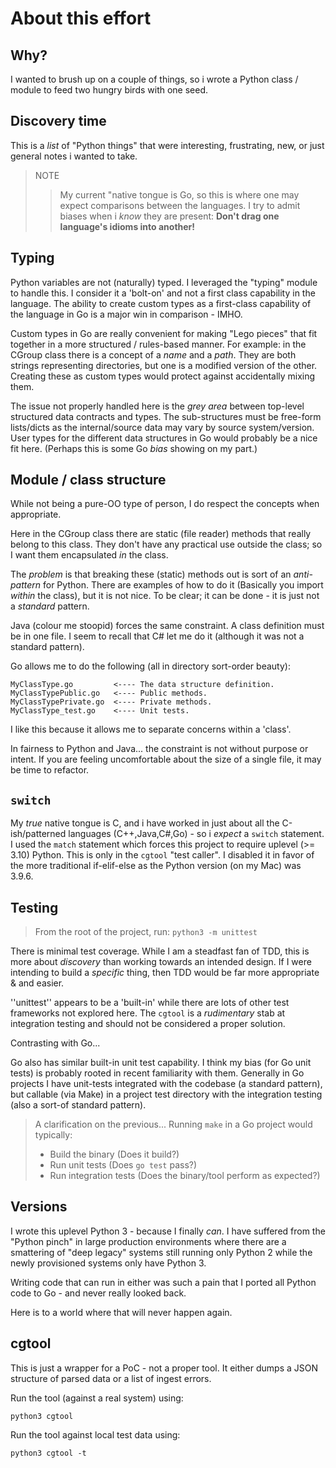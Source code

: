 # About this effort

## Why?

I wanted to brush up on a couple of things, so i wrote a Python class / module
to feed two hungry birds with one seed.

## Discovery time

This is a *list* of "Python things" that were interesting, frustrating, new, or just general notes i wanted to take.

> NOTE
>> My current "native tongue is Go, so this is where one may expect comparisons between the languages. I try to admit biases when i *know* they are present: __Don't drag one language's idioms into another!__

## Typing

Python variables are not (naturally) typed. I leveraged the "typing" module to handle this. I consider it a 'bolt-on' and not a first class capability in the language. The ability to create custom types as a first-class capability of the language in Go is a major win in comparison - IMHO.

Custom types in Go are really convenient for making "Lego pieces" that fit together in a more structured / rules-based manner. For example: in the CGroup class there is a concept of a *name* and a *path*. They are both strings representing directories, but one is a modified version of the other. Creating these as custom types would protect against accidentally mixing them.

The issue not properly handled here is the *grey area* between top-level structured data contracts and types. The sub-structures must be free-form lists/dicts as the internal/source data may vary by source system/version. User types for the different data structures in Go would probably be a nice fit here. (Perhaps this is some Go *bias* showing on my part.)

## Module / class structure

While not being a pure-OO type of person, I do respect the concepts when appropriate.

Here in the CGroup class there are static (file reader) methods that really belong to this class. They don't have any practical use outside the class; so I want them encapsulated *in* the class.

The *problem* is that breaking these (static) methods out is sort of an *anti-pattern* for Python. There are examples of how to do it (Basically you import *within* the class), but it is not nice. To be clear; it can be done - it is just not a *standard* pattern.

Java (colour me stoopid) forces the same constraint. A class definition must be in one file. I seem to recall that C# let me do it (although it was not a standard pattern).

Go allows me to do the following (all in directory sort-order beauty):

```text
MyClassType.go         <---- The data structure definition.
MyClassTypePublic.go   <---- Public methods.
MyClassTypePrivate.go  <---- Private methods.
MyClassType_test.go    <---- Unit tests.
```

I like this because it allows me to separate concerns within a 'class'.

In fairness to Python and Java... the constraint is not without purpose or intent. If you are feeling uncomfortable about the size of a single file, it may be time to refactor.

## ``switch``

My *true* native tongue is C, and i have worked in just about all the C-ish/patterned languages (C++,Java,C#,Go) - so i *expect* a ``switch`` statement. I used the ``match`` statement which forces this project to require uplevel (>= 3.10) Python. This is only in the ``cgtool`` "test caller". I disabled it in favor of the more traditional if-elif-else as the Python version (on my Mac) was 3.9.6.

## Testing

> From the root of the project, run:
> ``python3 -m unittest``

There is minimal test coverage. While I am a steadfast fan of TDD, this is more about *discovery* than working towards an intended design. If I were intending to build a *specific* thing, then TDD would be far more appropriate & and easier.

''unittest'' appears to be a 'built-in' while there are lots of other test frameworks not explored here. The ``cgtool`` is a *rudimentary* stab at integration testing and should not be considered a proper solution.

Contrasting with Go...

Go also has similar built-in unit test capability. I think my bias (for Go unit tests) is probably rooted in recent familiarity with them. Generally in Go projects I have unit-tests integrated with the codebase (a standard pattern), but callable (via Make) in a project test directory with the integration testing (also a sort-of standard pattern).

> A clarification on the previous...
> Running ``make`` in a Go project would typically:
>
> - Build the binary (Does it build?)
> - Run unit tests (Does ``go test`` pass?)
> - Run integration tests (Does the binary/tool perform as expected?)

## Versions

I wrote this uplevel Python 3 - because I finally *can*. I have suffered from the "Python pinch" in large production environments where there are a smattering of "deep legacy" systems still running only Python 2 while the newly provisioned systems only have Python 3.

Writing code that can run in either was such a pain that I ported all Python code to Go - and never really looked back.

Here is to a world where that will never happen again.

## cgtool

This is just a wrapper for a PoC - not a proper tool. It either dumps a JSON structure of parsed data or a list of ingest errors.

Run the tool (against a real system) using:

``python3 cgtool``

Run the tool against local test data using:

``python3 cgtool -t``
